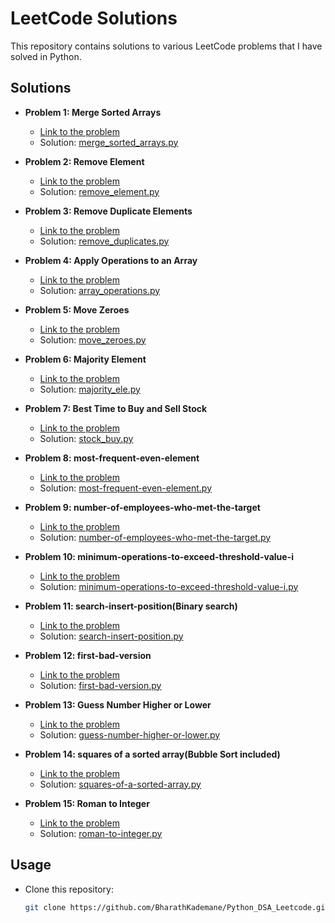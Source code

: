 # LeetCode Solutions

This repository contains solutions to various LeetCode problems that I have solved in Python.

## Solutions

- **Problem 1: Merge Sorted Arrays**
  - [Link to the problem](https://leetcode.com/problems/merge-sorted-array/)
  - Solution: [merge_sorted_arrays.py](./merge_sorted_arrays.py)

- **Problem 2: Remove Element**
  - [Link to the problem](https://leetcode.com/problems/remove-element/)
  - Solution: [remove_element.py](./remove_element.py)
    
- **Problem 3: Remove Duplicate Elements**
  - [Link to the problem](https://leetcode.com/problems/remove-duplicates-from-sorted-array/)
  - Solution: [remove_duplicates.py](./remove_duplicates.py)
 
- **Problem 4: Apply Operations to an Array**
  - [Link to the problem](https://leetcode.com/problems/apply-operations-to-an-array/)
  - Solution: [array_operations.py](./array_operations.py)
    
- **Problem 5: Move Zeroes**
  - [Link to the problem](https://leetcode.com/problems/move-zeroes/)
  - Solution: [move_zeroes.py](./move_zeroes.py)
- **Problem 6: Majority Element**
  - [Link to the problem](https://leetcode.com/problems/majority-element/)
  - Solution: [majority_ele.py](./majority_ele.py)
- **Problem 7: Best Time to Buy and Sell Stock**
  - [Link to the problem](https://leetcode.com/problems/best-time-to-buy-and-sell-stock/)
  - Solution: [stock_buy.py](./stock_buy.py)
- **Problem 8: most-frequent-even-element**
  - [Link to the problem](https://leetcode.com/problems/most-frequent-even-element/)
  - Solution: [most-frequent-even-element.py](./most-frequent-even-element.py)
- **Problem 9: number-of-employees-who-met-the-target**
  - [Link to the problem](https://leetcode.com/problems/number-of-employees-who-met-the-target/)
  - Solution: [number-of-employees-who-met-the-target.py](./number-of-employees-who-met-the-target.py)
 
- **Problem 10: minimum-operations-to-exceed-threshold-value-i**
  - [Link to the problem](https://leetcode.com/problems/minimum-operations-to-exceed-threshold-value-i/)
  - Solution: [minimum-operations-to-exceed-threshold-value-i.py](./minimum-operations-to-exceed-threshold-value-i.py)
    
- **Problem 11: search-insert-position(Binary search)**
  - [Link to the problem](https://leetcode.com/problems/search-insert-position/)
  - Solution: [search-insert-position.py](./search-insert-position.py)
 
- **Problem 12: first-bad-version**
  - [Link to the problem](https://leetcode.com/problems/first-bad-version/)
  - Solution: [first-bad-version.py](./first-bad-version.py)

- **Problem 13: Guess Number Higher or Lower**
  - [Link to the problem](https://leetcode.com/problems/guess-number-higher-or-lower/)
  - Solution: [guess-number-higher-or-lower.py](./guess-number-higher-or-lower.py)
  
- **Problem 14: squares of a sorted array(Bubble Sort included)**
  - [Link to the problem](https://leetcode.com/problems/squares-of-a-sorted-array/)
  - Solution: [squares-of-a-sorted-array.py](./squares-of-a-sorted-array.py)

- **Problem 15: Roman to Integer**
  - [Link to the problem](https://leetcode.com/problems/roman-to-integer/)
  - Solution: [roman-to-integer.py](./roman-to-integer.py)

## Usage

- Clone this repository:
  ```bash
  git clone https://github.com/BharathKademane/Python_DSA_Leetcode.git
